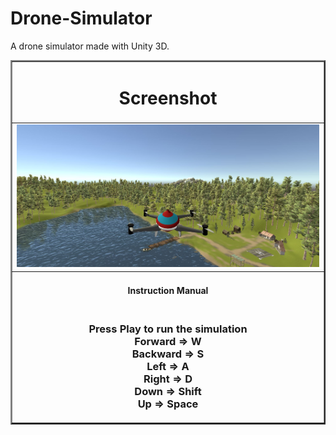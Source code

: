 # Drone-Simulator
 A drone simulator made with Unity 3D.
 
 
<table border="2" align="center">
  <tr>
    <td colspan="2" align="center" ><h1> Screenshot </h1> </td>
  </tr>
  
  <tr>
    <td><img src="https://github.com/mahirkursun/Drone-Simulator/blob/main/screenshot/drone.JPG" /></td>
    
  </tr>
  <tr>
    <td colspan="1" align="center" >
     <h4> Instruction Manual</h4> 
     <h3>
      <br> Press Play to run the simulation
      <br> Forward  => W 
      <br> Backward => S
      <br> Left     => A
      <br> Right    => D
      <br> Down     => Shift
      <br> Up       => Space
     </h3>
 </td>
  </tr>
  </table>
 
